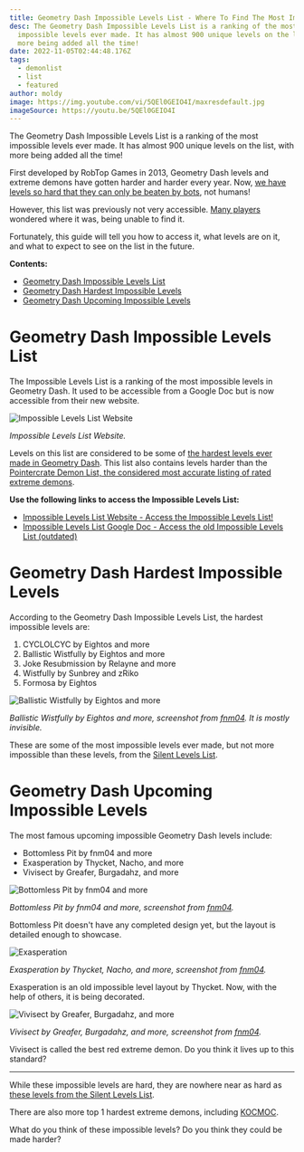 ```yaml
---
title: Geometry Dash Impossible Levels List - Where To Find The Most Impossible Levels
desc: The Geometry Dash Impossible Levels List is a ranking of the most
  impossible levels ever made. It has almost 900 unique levels on the list, with
  more being added all the time!
date: 2022-11-05T02:44:48.176Z
tags:
  - demonlist
  - list
  - featured
author: moldy
image: https://img.youtube.com/vi/5QEl0GEIO4I/maxresdefault.jpg
imageSource: https://youtu.be/5QEl0GEIO4I
---
```

The Geometry Dash Impossible Levels List is a ranking of the most impossible levels ever made. It has almost 900 unique levels on the list, with more being added all the time!

First developed by RobTop Games in 2013, Geometry Dash levels a﻿nd extreme demons have gotten harder and harder every year. Now, [we have levels so hard that they can only be beaten by bots](/posts/geometry-dash-levels-what-is-the-most-impossible-level-2022/), not humans!

However, this list was previously not very accessible. [Many players](https://www.reddit.com/r/geometrydash/comments/ivyf88/where_can_i_find_the_impossible_demon_list/) wondered where it was, being unable to find it.

Fortunately, this guide will tell you how to access it, what levels are on it, and what to expect to see on the list in the future.

**Contents:**

* [Geometry Dash Impossible Levels List](#geometry-dash-impossible-levels-list)
* [Geometry Dash Hardest Impossible Levels](#geometry-dash-hardest-impossible-levels)
* [Geometry Dash Upcoming Impossible Levels](#geometry-dash-upcoming-impossible-levels)

# Geometry Dash Impossible Levels List

The Impossible Levels List is a ranking of the most impossible levels in Geometry Dash. It used to be accessible from a Google Doc but is now accessible from their new website.

![Impossible Levels List Website](https://media.discordapp.net/attachments/392087938239954950/1038281165926318109/image.png?width=1440&height=437)

*﻿Impossible Levels List Website.*

Levels on this list are considered to be some of [the hardest levels ever made in Geometry Dash](/posts/geometry-dash-levels-what-is-the-hardest-level-ever-made/). This list also contains levels harder than the [Pointercrate Demon List, the considered most accurate listing of rated extreme demons](/posts/geometry-dash-demon-list-what-are-the-top-extreme-demons-2022/).

**Use the following links to access the Impossible Levels List:**

* [Impossible Levels List Website - Access the Impossible Levels List!](https://impossible-list.com/home)
* [Impossible Levels List Google Doc - Access the old Impossible Levels List (outdated)](https://docs.google.com/document/d/1TNNkuLVUE4kUv6bCnh-RuXroLky8yyL-HdWJoYNbRlI/edit)

# Geometry Dash Hardest Impossible Levels

According to the Geometry Dash Impossible Levels List, the hardest impossible levels are:

1. CYCLOLCYC by Eightos and more
2. Ballistic Wistfully by Eightos and more
3. Joke Resubmission by Relayne and more
4. Wistfully by Sunbrey and zRiko
5. Formosa by Eightos

![Ballistic Wistfully by Eightos and more](https://i.ytimg.com/vi/0EHRvQmYSbU/maxresdefault.jpg)

*﻿Ballistic Wistfully by Eightos and more, screenshot from [fnm04](https://youtu.be/0EHRvQmYSbU). It is mostly invisible.*

These are some of the most impossible levels ever made, but not more impossible than these levels, from the [Silent Levels List](/posts/geometry-dash-levels-what-is-the-most-impossible-level-2022/#10-most-impossible-levels-in-geometry-dash).

# Geometry Dash Upcoming Impossible Levels

The most famous upcoming impossible Geometry Dash levels include:

* Bottomless Pit by fnm04 and more
* Exasperation by Thycket, Nacho, and more
* Vivisect by Greafer, Burgadahz, and more

![Bottomless Pit by fnm04 and more](https://i.ytimg.com/vi/nvbzefeGrvY/maxresdefault.jpg)

*﻿Bottomless Pit by fnm04 and more, screenshot from [fnm04](https://youtu.be/nvbzefeGrvY).*

Bottomless Pit doesn't have any completed design yet, but the layout is detailed enough to showcase.

![Exasperation](https://media.discordapp.net/attachments/392087938239954950/1038286538766815312/EXASPERATION_DECO_PREVIEW_2_3-31_screenshot.png?width=1201&height=676)

*﻿Exasperation by Thycket, Nacho, and more, screenshot from [fnm04](https://youtu.be/acF0CS16f8I).*

Exasperation is an old impossible level layout by Thycket. Now, with the help of others, it is being decorated.

![Vivisect by Greafer, Burgadahz, and more](https://img.youtube.com/vi/f2Wt1xpvOAs/maxresdefault.jpg)

*Vivisect by Greafer, Burgadahz, and more, screenshot from [fnm04](https://youtu.be/f2Wt1xpvOAs).*

V﻿ivisect is called the best red extreme demon. Do you think it lives up to this standard?

---

While these impossible levels are hard, they are nowhere near as hard as [these levels from the Silent Levels List](/posts/geometry-dash-levels-what-is-the-most-impossible-level-2022/#10-most-impossible-levels-in-geometry-dash).

There are also more top 1 hardest extreme demons, including [KOCMOC](/posts/geometry-dash-level-kocmoc-what-is-it/).

What do you think of these impossible levels? Do you think they could be made harder?